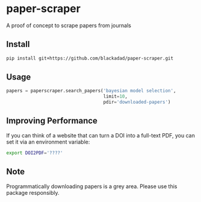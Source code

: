 # paper-scraper

A proof of concept to scrape papers from journals

## Install

```bash
pip install git+https://github.com/blackadad/paper-scraper.git
```

## Usage

```python
papers = paperscraper.search_papers('bayesian model selection',
                                    limit=10,
                                    pdir='downloaded-papers')
```

## Improving Performance

If you can think of a website that can turn a DOI into a full-text PDF, you can set it via an environment variable:

```bash
export DOI2PDF='????'
```

## Note

Programmatically downloading papers is a grey area. Please use this package responsibly.
